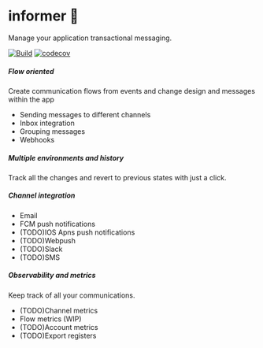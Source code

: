 # informer 📢

Manage your application transactional messaging.

[![Build](https://github.com/callmewind/informer/actions/workflows/build.yml/badge.svg)](https://github.com/callmewind/informer/actions/workflows/build.yml)
[![codecov](https://codecov.io/github/callmewind/informer/branch/master/graph/badge.svg?token=CVLWDQAYY8)](https://codecov.io/github/callmewind/informer)

##### Flow oriented
Create communication flows from events and change design and messages within the app
- Sending messages to different channels
- Inbox integration
- Grouping messages
- Webhooks

##### Multiple environments and history
Track all the changes and revert to previous states with just a click.
 
##### Channel integration
- Email
- FCM push notifications
- (TODO)IOS Apns push notifications
- (TODO)Webpush
- (TODO)Slack
- (TODO)SMS

##### Observability and metrics
Keep track of all your communications. 
 - (TODO)Channel metrics
 - Flow metrics (WIP)
 - (TODO)Account metrics
 - (TODO)Export registers

